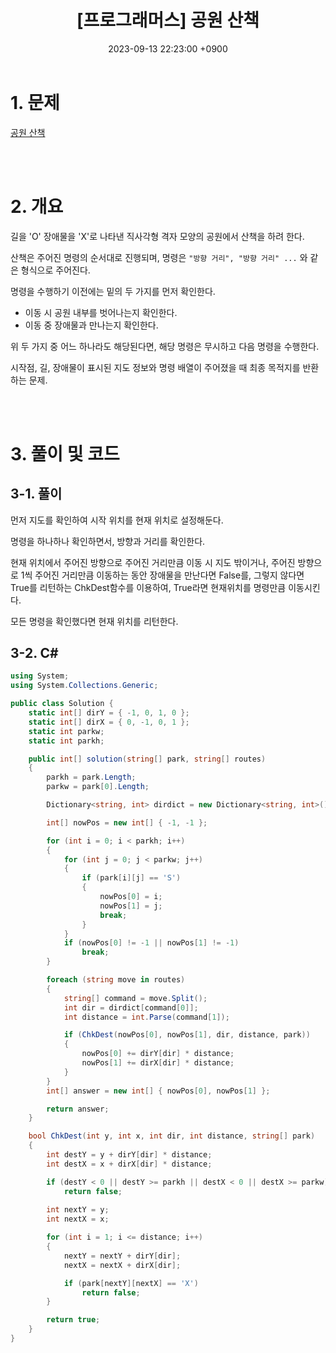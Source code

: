 ﻿---
title:  "[프로그래머스] 공원 산책"
date:   2023-09-13 22:23:00 +0900
category: Algorithm
tags: Algorithm C#
toc_label: "[프로그래머스] 공원 산책"
use_math: true
---

# 1. 문제
[공원 산책](https://school.programmers.co.kr/learn/courses/30/lessons/172928)



<br/>
<br/>

# 2. 개요
길을 'O' 장애물을 'X'로 나타낸 직사각형 격자 모양의 공원에서 산책을 하려 한다.

산책은 주어진 명령의 순서대로 진행되며, 명령은 `"방향 거리", "방향 거리" ...` 와 같은 형식으로 주어진다.

명령을 수행하기 이전에는 밑의 두 가지를 먼저 확인한다.

- 이동 시 공원 내부를 벗어나는지 확인한다.
- 이동 중 장애물과 만나는지 확인한다. 

위 두 가지 중 어느 하나라도 해당된다면, 해당 명령은 무시하고 다음 명령을 수행한다.

시작점, 길, 장애물이 표시된 지도 정보와 명령 배열이 주어졌을 때 최종 목적지를 반환하는 문제.

<br/>
<br/>

# 3. 풀이 및 코드
## 3-1. 풀이
먼저 지도를 확인하여 시작 위치를 현재 위치로 설정해둔다.

명령을 하나하나 확인하면서, 방향과 거리를 확인한다. 

현재 위치에서 주어진 방향으로 주어진 거리만큼 이동 시 지도 밖이거나, 주어진 방향으로 1씩 주어진 거리만큼 이동하는 동안 장애물을 만난다면 False를, 그렇지 않다면 True를 리턴하는 ChkDest함수를 이용하여, True라면 현재위치를 명령만큼 이동시킨다. 

모든 명령을 확인했다면 현재 위치를 리턴한다.

## 3-2. C#

```csharp
using System;
using System.Collections.Generic;

public class Solution {
    static int[] dirY = { -1, 0, 1, 0 };
    static int[] dirX = { 0, -1, 0, 1 };
    static int parkw;
    static int parkh;

    public int[] solution(string[] park, string[] routes)
    {
        parkh = park.Length;
        parkw = park[0].Length;

        Dictionary<string, int> dirdict = new Dictionary<string, int>() { { "N", 0 }, { "W", 1 }, { "S", 2 }, { "E", 3 } };

        int[] nowPos = new int[] { -1, -1 };

        for (int i = 0; i < parkh; i++)
        {
            for (int j = 0; j < parkw; j++)
            {
                if (park[i][j] == 'S')
                {
                    nowPos[0] = i;
                    nowPos[1] = j;
                    break;
                }
            }
            if (nowPos[0] != -1 || nowPos[1] != -1)
                break;
        }

        foreach (string move in routes)
        {
            string[] command = move.Split();
            int dir = dirdict[command[0]];
            int distance = int.Parse(command[1]);

            if (ChkDest(nowPos[0], nowPos[1], dir, distance, park))
            {
                nowPos[0] += dirY[dir] * distance;
                nowPos[1] += dirX[dir] * distance;
            }
        }
        int[] answer = new int[] { nowPos[0], nowPos[1] };

        return answer;
    }

    bool ChkDest(int y, int x, int dir, int distance, string[] park)
    {
        int destY = y + dirY[dir] * distance;
        int destX = x + dirX[dir] * distance;

        if (destY < 0 || destY >= parkh || destX < 0 || destX >= parkw)
            return false;
        
        int nextY = y;
        int nextX = x;

        for (int i = 1; i <= distance; i++)
        {
            nextY = nextY + dirY[dir];
            nextX = nextX + dirX[dir];

            if (park[nextY][nextX] == 'X')
                return false;
        }

        return true;
    }
}
```
